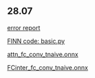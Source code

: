﻿## 28.07
[error report](https://github.com/bfzsaber/HAR_BA_Fangzhou/blob/main/FINN_FLOW.ipynb)

[FINN code: basic.py](https://github.com/fastmachinelearning/qonnx/blob/main/src/qonnx/util/basic.py)

[attn_fc_conv_tnaive.onnx](https://github.com/bfzsaber/HAR_BA_Fangzhou/blob/main/onnx/tiny_attn_fc_conv_tnaive.onnx)

[FCinter_fc_conv_tnaive.onnx](https://github.com/bfzsaber/HAR_BA_Fangzhou/blob/main/onnx/tiny_FCinter_tnaive.onnx)

